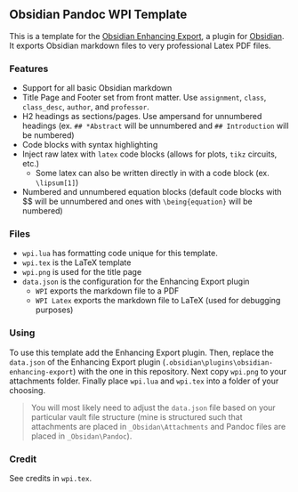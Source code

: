 ## Obsidian Pandoc WPI Template
This is a template for the [Obsidian Enhancing Export](https://github.com/mokeyish/obsidian-enhancing-export/tree/main), a plugin for [Obsidian](https://obsidian.md/). It exports Obsidian markdown files to very professional Latex PDF files.

### Features
 - Support for all basic Obsidian markdown
 - Title Page and Footer set from front matter. Use `assignment`, `class`, `class_desc`, `author`, and `professor`.
 - H2 headings as sections/pages. Use ampersand for unnumbered headings (ex. `## *Abstract` will be unnumbered and `## Introduction` will be numbered)
 - Code blocks with syntax highlighting
 - Inject raw latex with `latex` code blocks (allows for plots, `tikz` circuits, etc.)
	 - Some latex can also be written directly in with a code block (ex. `\lipsum[1]`)
 - Numbered and unnumbered equation blocks (default code blocks with \$\$ will be unnumbered and ones with `\being{equation}` will be numbered)
 
### Files
 - `wpi.lua` has formatting code unique for this template.
 - `wpi.tex` is the LaTeX template
 - `wpi.png` is used for the title page
 - `data.json` is the configuration for the Enhancing Export plugin
	 - `WPI` exports the markdown file to a PDF
	 - `WPI Latex` exports the markdown file to LaTeX (used for debugging purposes)

### Using
To use this template add the Enhancing Export plugin. Then, replace the `data.json` of the Enhancing Export plugin (`.obsidian\plugins\obsidian-enhancing-export`) with the one in this repository. Next copy `wpi.png` to your attachments folder. Finally place `wpi.lua` and `wpi.tex` into a folder of your choosing.
> You will most likely need to adjust the `data.json` file based on your particular vault file structure (mine is structured such that attachments are placed in `_Obsidan\Attachments` and Pandoc files are placed in `_Obsidan\Pandoc`).

### Credit
See credits in `wpi.tex`.
